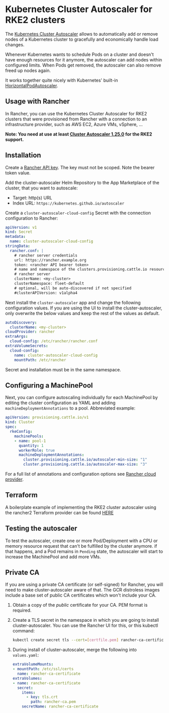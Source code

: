 # Kubernetes Cluster Autoscaler for RKE2 clusters

The [Kubernetes Cluster Autoscaler](https://github.com/kubernetes/autoscaler/tree/master/cluster-autoscaler) allows to automatically add or remove nodes of a Kubernetes cluster to gracefully and economically handle load changes.

Whenever Kubernetes wants to schedule Pods on a cluster and doesn't have enough resources for it anymore, the autoscaler can add nodes within configured limits. When Pods get removed, the autoscaler can also remove freed up nodes again.

It works together quite nicely with Kubernetes' built-in [HorizontalPodAutoscaler](https://kubernetes.io/de/docs/tasks/run-application/horizontal-pod-autoscale/).

## Usage with Rancher

In Rancher, you can use the Kubernetes Cluster Autoscaler for RKE2 clusters that were provisioned from Rancher with a connection to an infrastructure provider, such as AWS EC2, Azure VMs, vSphere, ...

**Note: You need at use at least [Cluster Autoscaler 1.25.0](https://github.com/kubernetes/autoscaler/releases/tag/cluster-autoscaler-1.25.0) for the RKE2 support.**

## Installation

Create a [Rancher API key](https://rancher.com/docs/rancher/v2.6/en/user-settings/api-keys/). The key must not be scoped. Note the bearer token value.

Add the cluster-autoscaler Helm Repository to the App Marketplace of the cluster, that you want to autoscale:

* Target: http(s) URL
* Index URL: `https://kubernetes.github.io/autoscaler`

Create a `cluster-autoscaler-cloud-config` Secret with the connection configuration to Rancher:

```yaml
apiVersion: v1
kind: Secret
metadata:
  name: cluster-autoscaler-cloud-config
stringData:
  rancher.conf: |
    # rancher server credentials
    url: https://rancher.example.org
    token: <rancher API bearer token>
    # name and namespace of the clusters.provisioning.cattle.io resource on the
    # rancher server
    clusterName: <my-cluster>
    clusterNamespace: fleet-default
    # optional, will be auto-discovered if not specified
    #clusterAPIVersion: v1alpha4
```

Next install the `cluster-autoscaler` app and change the following configuration values. If you are using the UI to install the cluster-autoscaler, only overwrite the below values and keep the rest of the values as default.

```yaml
autoDiscovery:
  clusterName: <my-cluster>
cloudProvider: rancher
extraArgs:
  cloud-config: /etc/rancher/rancher.conf
extraVolumeSecrets:
  cloud-config:
    name: cluster-autoscaler-cloud-config
    mountPath: /etc/rancher
```

Secret and installation must be in the same namespace.

## Configuring a MachinePool

Next, you can configure autoscaling individually for each MachinePool by editing the cluster configuration as YAML and adding `machineDeploymentAnnotations` to a pool. Abbreviated example:

```yaml
apiVersion: provisioning.cattle.io/v1
kind: Cluster
spec:
  rkeConfig:
    machinePools:
    - name: pool-1
      quantity: 1
      workerRole: true
      machineDeploymentAnnotations:
        cluster.provisioning.cattle.io/autoscaler-min-size: "1"
        cluster.provisioning.cattle.io/autoscaler-max-size: "3"
```

For a full list of annotations and configuration options see [Rancher cloud provider](https://github.com/kubernetes/autoscaler/tree/master/cluster-autoscaler/cloudprovider/rancher).

## Terraform

A boilerplate example of implementing the RKE2 cluster autoscaler using the rancher2 Terraform provider can be found [HERE](https://github.com/frank-at-suse/vsphere_HA_autoscale_cluster)

## Testing the autoscaler

To test the autoscaler, create one or more Pod/Deployment with a CPU or memory resource request that can't be fulfilled by the cluster anymore. if that happens, and a Pod remains in `Pending` state, the autoscaler will start to increase the MachinePool and add more VMs.

## Private CA

If you are using a private CA certificate (or self-signed) for Rancher, you will need to make cluster-autoscaler aware of that. The GCR distroless images include a base set of public CA certificates which won't include your CA.

1. Obtain a copy of the *public* certificate for your CA. PEM format is required.
2. Create a TLS secret in the namespace in which you are going to install cluster-autoscaler. You can use the Rancher UI for this, or this kubectl command:
    ```bash
    kubectl create secret tls --cert=[certfile.pem] rancher-ca-certificate -n [target namespace]
    ```

3. During install of cluster-autoscaler, merge the following into `values.yaml`:

    ```yaml
    extraVolumeMounts:
    - mountPath: /etc/ssl/certs
      name: rancher-ca-certificate
    extraVolumes:
    - name: rancher-ca-certificate
      secret:
        items:
          - key: tls.crt
            path: rancher-ca.pem
        secretName: rancher-ca-certificate
    ```
